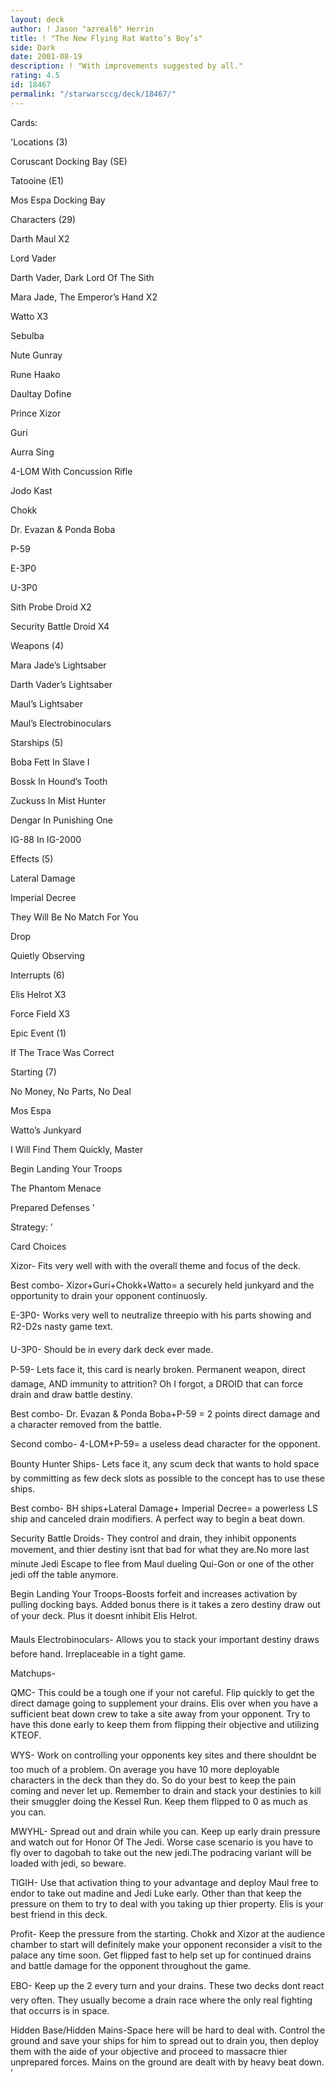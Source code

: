 ```yaml
---
layout: deck
author: ! Jason "azreal6" Herrin
title: ! "The New Flying Rat Watto’s Boy’s"
side: Dark
date: 2001-08-19
description: ! "With improvements suggested by all."
rating: 4.5
id: 18467
permalink: "/starwarsccg/deck/18467/"
---
```

Cards: 

'Locations (3)

Coruscant Docking Bay (SE)

Tatooine (E1)

Mos Espa Docking Bay


Characters (29)

Darth Maul X2

Lord Vader

Darth Vader, Dark Lord Of The Sith

Mara Jade, The Emperor’s Hand X2

Watto X3

Sebulba

Nute Gunray

Rune Haako

Daultay Dofine

Prince Xizor

Guri

Aurra Sing

4-LOM With Concussion Rifle

Jodo Kast

Chokk

Dr. Evazan & Ponda Boba

P-59

E-3P0

U-3P0

Sith Probe Droid X2

Security Battle Droid X4


Weapons (4)

Mara Jade’s Lightsaber

Darth Vader’s Lightsaber

Maul’s Lightsaber

Maul’s Electrobinoculars


Starships (5)

Boba Fett In Slave I

Bossk In Hound’s Tooth

Zuckuss In Mist Hunter

Dengar In Punishing One 

IG-88 In IG-2000


Effects (5)

Lateral Damage

Imperial Decree

They Will Be No Match For You

Drop

Quietly Observing


Interrupts (6)

Elis Helrot X3

Force Field X3


Epic Event (1)

If The Trace Was Correct


Starting (7)

No Money, No Parts, No Deal

Mos Espa

Watto’s Junkyard

I Will Find Them Quickly, Master

Begin Landing Your Troops

The Phantom Menace

Prepared Defenses '

Strategy: '

Card Choices


Xizor- Fits very well with with the overall theme and focus of the deck. 


Best combo- Xizor+Guri+Chokk+Watto= a securely held junkyard and the opportunity to drain your opponent continuosly.


E-3P0- Works very well to neutralize threepio with his parts showing and R2-D2s nasty game text.


U-3P0- Should be in every dark deck ever made.


P-59- Lets face it, this card is nearly broken. Permanent weapon, direct damage, AND immunity to attrition? Oh I forgot, a DROID that can force drain and draw battle destiny.


Best combo- Dr. Evazan & Ponda Boba+P-59 = 2 points direct damage and a character removed from the battle. 


Second combo- 4-LOM+P-59= a useless dead character for the opponent.


Bounty Hunter Ships- Lets face it, any scum deck that wants to hold space by committing as few deck slots as possible to the concept has to use these ships.


Best combo- BH ships+Lateral Damage+ Imperial Decree= a powerless LS ship and canceled drain modifiers. A perfect way to begin a beat down.


Security Battle Droids- They control and drain, they inhibit opponents movement, and thier destiny isnt that bad for what they are.No more last minute Jedi Escape to flee from Maul dueling Qui-Gon or one of the other jedi off the table anymore.


Begin Landing Your Troops-Boosts forfeit and increases activation by pulling docking bays. Added bonus there is it takes a zero destiny draw out of your deck. Plus it doesnt inhibit Elis Helrot.


Mauls Electrobinoculars- Allows you to stack your important destiny draws before hand. Irreplaceable in a tight game.


Matchups-


QMC- This could be a tough one if your not careful. Flip quickly to get the direct damage going to supplement your drains. Elis over when you have a sufficient beat down crew to take a site away from your opponent. Try to have this done early to keep them from flipping their objective and utilizing KTEOF.


WYS- Work on controlling your opponents key sites and there shouldnt be too much of a problem. On average you have 10 more deployable characters in the deck than they do. So do your best to keep the pain coming and never let up. Remember to drain and stack your destinies to kill their smuggler doing the Kessel Run. Keep them flipped to 0 as much as you can.


MWYHL- Spread out and drain while you can. Keep up early drain pressure and watch out for Honor Of The Jedi. Worse case scenario is you have to fly over to dagobah to take out the new jedi.The podracing variant will be loaded with jedi, so beware.


TIGIH- Use that activation thing to your advantage and deploy Maul free to endor to take out madine and Jedi Luke early. Other than that keep the pressure on them to try to deal with you taking up thier property. Elis is your best friend in this deck.


Profit- Keep the pressure from the starting. Chokk and Xizor at the audience chamber to start will definitely make your opponent reconsider a visit to the palace any time soon. Get flipped fast to help set up for continued drains and battle damage for the opponent throughout the game.


EBO- Keep up the 2 every turn and your drains. These two decks dont react very often. They usually become a drain race where the only real fighting that occurrs is in space.


Hidden Base/Hidden Mains-Space here will be hard to deal with. Control the ground and save your ships for him to spread out to drain you, then deploy them with the aide of your objective and proceed to massacre thier unprepared forces. Mains on the ground are dealt with by heavy beat down.  '
